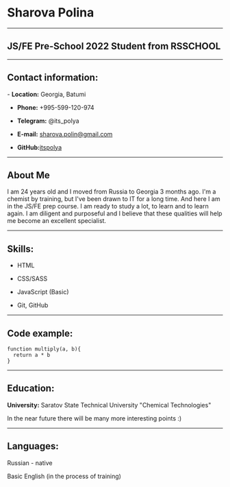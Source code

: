 # Sharova Polina


****


## JS/FE Pre-School 2022 Student from RSSCHOOL

****

## Contact information:


\- __Location:__ Georgia, Batumi


- __Phone:__ +995-599-120-974


- __Telegram:__ @its_polya


- __E-mail:__ sharova.polin@gmail.com


- __GitHub:__[itspolya](https://github.com/itspolya)



****

## About Me


I am 24 years old and I moved from Russia to Georgia 3 months ago. I'm a chemist by training, but I've been drawn to IT for a long time. And here I am in the JS/FE prep course. I am ready to study a lot, to learn and to learn again. I am diligent and purposeful and I believe that these qualities will help me become an excellent specialist.



****

## Skills:


- HTML


- CSS/SASS


- JavaScript (Basic)


- Git, GitHub



*********

## Code example:


```
function multiply(a, b){
  return a * b
}
```


***********


## Education:


__University:__ Saratov State Technical University "Chemical Technologies"


In the near future there will be many more interesting points :)


******


## Languages:


Russian - native 


Basic English (in the process of training)



